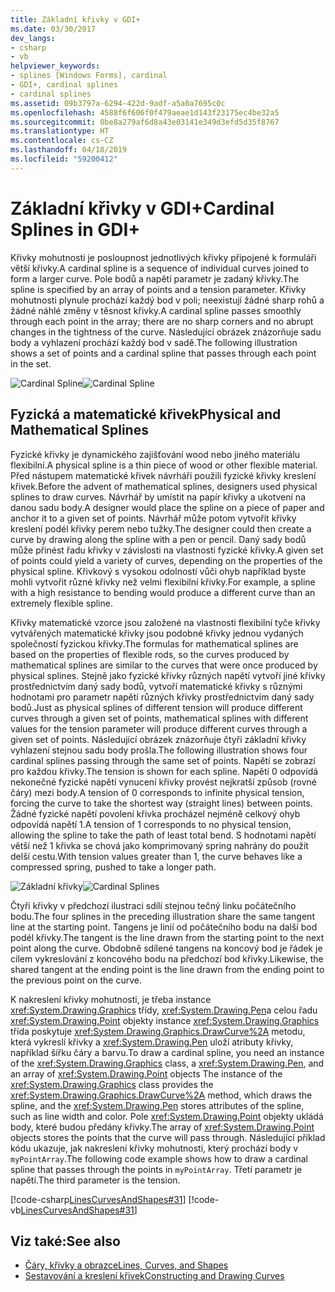 ```yaml
---
title: Základní křivky v GDI+
ms.date: 03/30/2017
dev_langs:
- csharp
- vb
helpviewer_keywords:
- splines [Windows Forms], cardinal
- GDI+, cardinal splines
- cardinal splines
ms.assetid: 09b3797a-6294-422d-9adf-a5a0a7695c0c
ms.openlocfilehash: 4588f6f606f0f479aeae1d143f23175ec4be32a5
ms.sourcegitcommit: 0be8a279af6d8a43e03141e349d3efd5d35f8767
ms.translationtype: HT
ms.contentlocale: cs-CZ
ms.lasthandoff: 04/18/2019
ms.locfileid: "59200412"
---
```

# <a name="cardinal-splines-in-gdi"></a><span data-ttu-id="efa95-102">Základní křivky v GDI+</span><span class="sxs-lookup"><span data-stu-id="efa95-102">Cardinal Splines in GDI+</span></span>
<span data-ttu-id="efa95-103">Křivky mohutnosti je posloupnost jednotlivých křivky připojené k formuláři větší křivky.</span><span class="sxs-lookup"><span data-stu-id="efa95-103">A cardinal spline is a sequence of individual curves joined to form a larger curve.</span></span> <span data-ttu-id="efa95-104">Pole bodů a napětí parametr je zadaný křivky.</span><span class="sxs-lookup"><span data-stu-id="efa95-104">The spline is specified by an array of points and a tension parameter.</span></span> <span data-ttu-id="efa95-105">Křivky mohutnosti plynule prochází každý bod v poli; neexistují žádné sharp rohů a žádné náhlé změny v těsnost křivky.</span><span class="sxs-lookup"><span data-stu-id="efa95-105">A cardinal spline passes smoothly through each point in the array; there are no sharp corners and no abrupt changes in the tightness of the curve.</span></span> <span data-ttu-id="efa95-106">Následující obrázek znázorňuje sadu body a vyhlazení prochází každý bod v sadě.</span><span class="sxs-lookup"><span data-stu-id="efa95-106">The following illustration shows a set of points and a cardinal spline that passes through each point in the set.</span></span>  
  
 <span data-ttu-id="efa95-107">![Cardinal Spline](./media/aboutgdip02-art09.gif "Aboutgdip02_art09")</span><span class="sxs-lookup"><span data-stu-id="efa95-107">![Cardinal Spline](./media/aboutgdip02-art09.gif "Aboutgdip02_art09")</span></span>  
  
## <a name="physical-and-mathematical-splines"></a><span data-ttu-id="efa95-108">Fyzická a matematické křivek</span><span class="sxs-lookup"><span data-stu-id="efa95-108">Physical and Mathematical Splines</span></span>  
 <span data-ttu-id="efa95-109">Fyzické křivky je dynamického zajišťování wood nebo jiného materiálu flexibilní.</span><span class="sxs-lookup"><span data-stu-id="efa95-109">A physical spline is a thin piece of wood or other flexible material.</span></span> <span data-ttu-id="efa95-110">Před nástupem matematické křivek návrháři použili fyzické křivky kreslení křivek.</span><span class="sxs-lookup"><span data-stu-id="efa95-110">Before the advent of mathematical splines, designers used physical splines to draw curves.</span></span> <span data-ttu-id="efa95-111">Návrhář by umístit na papír křivky a ukotvení na danou sadu body.</span><span class="sxs-lookup"><span data-stu-id="efa95-111">A designer would place the spline on a piece of paper and anchor it to a given set of points.</span></span> <span data-ttu-id="efa95-112">Návrhář může potom vytvořit křivky kreslení podél křivky perem nebo tužky.</span><span class="sxs-lookup"><span data-stu-id="efa95-112">The designer could then create a curve by drawing along the spline with a pen or pencil.</span></span> <span data-ttu-id="efa95-113">Daný sady bodů může přinést řadu křivky v závislosti na vlastnosti fyzické křivky.</span><span class="sxs-lookup"><span data-stu-id="efa95-113">A given set of points could yield a variety of curves, depending on the properties of the physical spline.</span></span> <span data-ttu-id="efa95-114">Křivkový s vysokou odolností vůči ohyb například byste mohli vytvořit různé křivky než velmi flexibilní křivky.</span><span class="sxs-lookup"><span data-stu-id="efa95-114">For example, a spline with a high resistance to bending would produce a different curve than an extremely flexible spline.</span></span>  
  
 <span data-ttu-id="efa95-115">Křivky matematické vzorce jsou založené na vlastnosti flexibilní tyče křivky vytvářených matematické křivky jsou podobné křivky jednou vydaných společností fyzickou křivky.</span><span class="sxs-lookup"><span data-stu-id="efa95-115">The formulas for mathematical splines are based on the properties of flexible rods, so the curves produced by mathematical splines are similar to the curves that were once produced by physical splines.</span></span> <span data-ttu-id="efa95-116">Stejně jako fyzické křivky různých napětí vytvoří jiné křivky prostřednictvím daný sady bodů, vytvoří matematické křivky s různými hodnotami pro parametr napětí různých křivky prostřednictvím daný sady bodů.</span><span class="sxs-lookup"><span data-stu-id="efa95-116">Just as physical splines of different tension will produce different curves through a given set of points, mathematical splines with different values for the tension parameter will produce different curves through a given set of points.</span></span> <span data-ttu-id="efa95-117">Následující obrázek znázorňuje čtyři základní křivky vyhlazení stejnou sadu body prošla.</span><span class="sxs-lookup"><span data-stu-id="efa95-117">The following illustration shows four cardinal splines passing through the same set of points.</span></span> <span data-ttu-id="efa95-118">Napětí se zobrazí pro každou křivky.</span><span class="sxs-lookup"><span data-stu-id="efa95-118">The tension is shown for each spline.</span></span> <span data-ttu-id="efa95-119">Napětí 0 odpovídá nekonečné fyzické napětí vynucení křivky provést nejkratší způsob (rovné čáry) mezi body.</span><span class="sxs-lookup"><span data-stu-id="efa95-119">A tension of 0 corresponds to infinite physical tension, forcing the curve to take the shortest way (straight lines) between points.</span></span> <span data-ttu-id="efa95-120">Žádné fyzické napětí povolení křivka procházel nejméně celkový ohyb odpovídá napětí 1.</span><span class="sxs-lookup"><span data-stu-id="efa95-120">A tension of 1 corresponds to no physical tension, allowing the spline to take the path of least total bend.</span></span> <span data-ttu-id="efa95-121">S hodnotami napětí větší než 1 křivka se chová jako komprimovaný spring nahrány do použít delší cestu.</span><span class="sxs-lookup"><span data-stu-id="efa95-121">With tension values greater than 1, the curve behaves like a compressed spring, pushed to take a longer path.</span></span>  
  
 <span data-ttu-id="efa95-122">![Základní křivky](./media/aboutgdip02-art10.gif "Aboutgdip02_art10")</span><span class="sxs-lookup"><span data-stu-id="efa95-122">![Cardinal Splines](./media/aboutgdip02-art10.gif "Aboutgdip02_art10")</span></span>  
  
 <span data-ttu-id="efa95-123">Čtyři křivky v předchozí ilustraci sdílí stejnou tečný linku počátečního bodu.</span><span class="sxs-lookup"><span data-stu-id="efa95-123">The four splines in the preceding illustration share the same tangent line at the starting point.</span></span> <span data-ttu-id="efa95-124">Tangens je linií od počátečního bodu na další bod podél křivky.</span><span class="sxs-lookup"><span data-stu-id="efa95-124">The tangent is the line drawn from the starting point to the next point along the curve.</span></span> <span data-ttu-id="efa95-125">Obdobně sdílené tangens na koncový bod je řádek je cílem vykreslování z koncového bodu na předchozí bod křivky.</span><span class="sxs-lookup"><span data-stu-id="efa95-125">Likewise, the shared tangent at the ending point is the line drawn from the ending point to the previous point on the curve.</span></span>  
  
 <span data-ttu-id="efa95-126">K nakreslení křivky mohutnosti, je třeba instance <xref:System.Drawing.Graphics> třídy, <xref:System.Drawing.Pen>a celou řadu <xref:System.Drawing.Point> objekty instance <xref:System.Drawing.Graphics> třída poskytuje <xref:System.Drawing.Graphics.DrawCurve%2A> metodu, která vykreslí křivky a <xref:System.Drawing.Pen> uloží atributy křivky, například šířku čáry a barvu.</span><span class="sxs-lookup"><span data-stu-id="efa95-126">To draw a cardinal spline, you need an instance of the <xref:System.Drawing.Graphics> class, a <xref:System.Drawing.Pen>, and an array of <xref:System.Drawing.Point> objects The instance of the <xref:System.Drawing.Graphics> class provides the <xref:System.Drawing.Graphics.DrawCurve%2A> method, which draws the spline, and the <xref:System.Drawing.Pen> stores attributes of the spline, such as line width and color.</span></span> <span data-ttu-id="efa95-127">Pole <xref:System.Drawing.Point> objekty ukládá body, které budou předány křivky.</span><span class="sxs-lookup"><span data-stu-id="efa95-127">The array of <xref:System.Drawing.Point> objects stores the points that the curve will pass through.</span></span> <span data-ttu-id="efa95-128">Následující příklad kódu ukazuje, jak nakreslení křivky mohutnosti, který prochází body v `myPointArray`.</span><span class="sxs-lookup"><span data-stu-id="efa95-128">The following code example shows how to draw a cardinal spline that passes through the points in `myPointArray`.</span></span> <span data-ttu-id="efa95-129">Třetí parametr je napětí.</span><span class="sxs-lookup"><span data-stu-id="efa95-129">The third parameter is the tension.</span></span>  
  
 [!code-csharp[LinesCurvesAndShapes#31](~/samples/snippets/csharp/VS_Snippets_Winforms/LinesCurvesAndShapes/CS/Class1.cs#31)]
 [!code-vb[LinesCurvesAndShapes#31](~/samples/snippets/visualbasic/VS_Snippets_Winforms/LinesCurvesAndShapes/VB/Class1.vb#31)]  
  
## <a name="see-also"></a><span data-ttu-id="efa95-130">Viz také:</span><span class="sxs-lookup"><span data-stu-id="efa95-130">See also</span></span>

- [<span data-ttu-id="efa95-131">Čáry, křivky a obrazce</span><span class="sxs-lookup"><span data-stu-id="efa95-131">Lines, Curves, and Shapes</span></span>](lines-curves-and-shapes.md)
- [<span data-ttu-id="efa95-132">Sestavování a kreslení křivek</span><span class="sxs-lookup"><span data-stu-id="efa95-132">Constructing and Drawing Curves</span></span>](constructing-and-drawing-curves.md)
